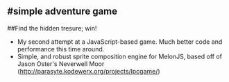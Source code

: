 #simple adventure game
-----------------------
##Find the hidden tresure; win!
- My second attempt at a JavaScript-based game.  Much better code and performance this time around. 
- Simple, and robust sprite composition engine for MelonJS, based off of Jason Oster's Neverwell Moor (http://parasyte.kodewerx.org/projects/lpcgame/)


